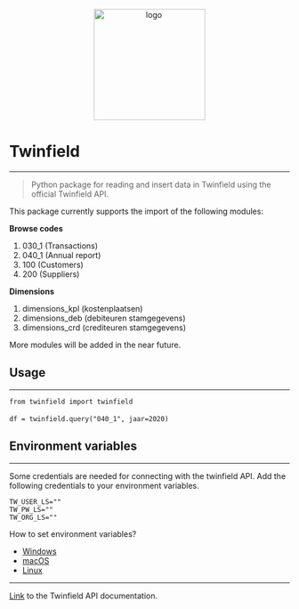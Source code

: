 <p align="center"><img alt="logo" src="https://www.zypp.io/static/assets/img/logos/Main logo - White/Zypp - White - JPG.jpg" width="200"></p>

# Twinfield

---
> Python package for reading and insert data in Twinfield using the official Twinfield API.

This package currently supports the import of the following modules:

<b>Browse codes</b>
1. 030_1 (Transactions)
2. 040_1 (Annual report)
3. 100 (Customers)
4. 200 (Suppliers) 

<b>Dimensions</b>
1. dimensions_kpl (kostenplaatsen)
2. dimensions_deb (debiteuren stamgegevens)
3. dimensions_crd (crediteuren stamgegevens)

More modules will be added in the near future.

## Usage

---
`from twinfield import twinfield` 
<br><br>
`df = twinfield.query("040_1", jaar=2020)`

## Environment variables

---
Some credentials are needed for connecting with the twinfield API. Add the following credentials to your environment variables.<br> 
```
TW_USER_LS=""
TW_PW_LS=""
TW_ORG_LS=""
```
How to set environment variables?
- [Windows](https://stackoverflow.com/questions/5898131/set-a-persistent-environment-variable-from-cmd-exe)
- [macOS](https://apple.stackexchange.com/questions/106778/how-do-i-set-environment-variables-on-os-x)
- [Linux](https://unix.stackexchange.com/questions/117467/how-to-permanently-set-environmental-variables)

---

[Link](https://www.twinfield.nl/api) to the Twinfield API documentation.